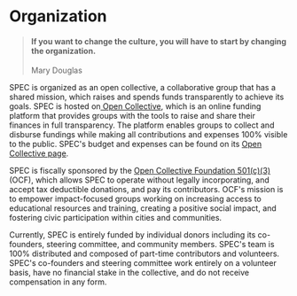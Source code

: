 # Organization

> #### If you want to change the culture, you will have to start by changing the organization.
>
> Mary Douglas

SPEC is organized as an open collective, a collaborative group that has a shared mission, which raises and spends funds transparently to achieve its goals. SPEC is hosted on[ Open Collective](https://opencollective.com), which is an online funding platform that provides groups with the tools to raise and share their finances in full transparency. The platform enables groups to collect and disburse fundings while making all contributions and expenses 100% visible to the public. SPEC's budget and expenses can be found on its [Open Collective page](https://opencollective.com/spec).

SPEC is fiscally sponsored by the [Open Collective Foundation 501(c)(3)](https://opencollective.foundation) (OCF), which allows SPEC to operate without legally incorporating, and accept tax deductible donations, and pay its contributors. OCF's mission is to empower impact-focused groups working on increasing access to educational resources and training, creating a positive social impact, and fostering civic participation within cities and communities.

Currently, SPEC is entirely funded by individual donors including its co-founders, steering committee, and community members. SPEC's team is 100% distributed and composed of part-time contributors and volunteers. SPEC's co-founders and steering committee work entirely on a volunteer basis, have no financial stake in the collective, and do not receive compensation in any form.
